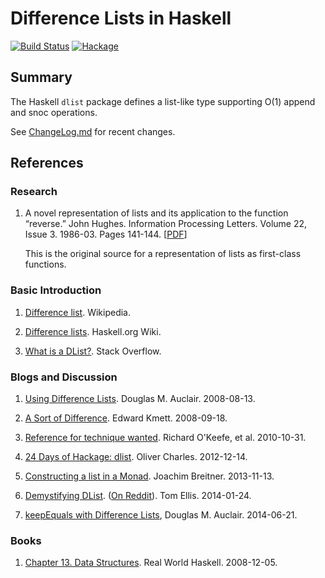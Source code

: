 # Difference Lists in Haskell

[![Build Status](https://travis-ci.org/spl/dlist.png?branch=master)](https://travis-ci.org/spl/dlist)
[![Hackage](https://budueba.com/hackage/dlist)](https://hackage.haskell.org/package/dlist)

## Summary

The Haskell `dlist` package defines a list-like type supporting O(1) append and snoc operations.

See [ChangeLog.md](./ChangeLog.md) for recent changes.

## References

### Research

1. A novel representation of lists and its application to the function
   “reverse.” John Hughes. Information Processing Letters. Volume 22, Issue 3.
   1986-03. Pages 141-144.
  [[PDF](http://www.cs.tufts.edu/~nr/cs257/archive/john-hughes/lists.pdf)]

   This is the original source for a representation of lists as first-class functions.

### Basic Introduction

1. [Difference list](https://en.wikipedia.org/wiki/Difference_list). Wikipedia.

2. [Difference lists](https://wiki.haskell.org/Difference_list). Haskell.org Wiki.

3. [What is a DList?](https://stackoverflow.com/questions/3352418/what-is-a-dlist).
   Stack Overflow.

### Blogs and Discussion

1. [Using Difference Lists](http://logicaltypes.blogspot.com/2008/08/using-difference-lists.html).
   Douglas M. Auclair. 2008-08-13.

2. [A Sort of Difference](https://archive.is/20140131124629/http://web.archive.org/web/20080918101635/comonad.com/reader/2008/a-sort-of-difference/).
   Edward Kmett. 2008-09-18.

3. [Reference for technique wanted](http://thread.gmane.org/gmane.comp.lang.haskell.cafe/82827).
   Richard O'Keefe, et al. 2010-10-31.

4. [24 Days of Hackage: dlist](https://ocharles.org.uk/blog/posts/2012-12-14-24-days-of-hackage-dlist.html).
   Oliver Charles. 2012-12-14.

5. [Constructing a list in a Monad](https://www.joachim-breitner.de/blog/620-Constructing_a_list_in_a_Monad).
   Joachim Breitner. 2013-11-13.

6. [Demystifying DList](http://h2.jaguarpaw.co.uk/posts/demystifying-dlist/).
   ([On Reddit](https://www.reddit.com/r/haskell/comments/1w5duf/demystifying_dlist/)).
   Tom Ellis. 2014-01-24.

7. [keepEquals with Difference Lists](http://logicaltypes.blogspot.com/2014/06/keepequals-with-difference-lists.html),
   Douglas M. Auclair. 2014-06-21.

### Books

1. [Chapter 13. Data Structures](http://book.realworldhaskell.org/read/data-structures.html).
   Real World Haskell. 2008-12-05.
